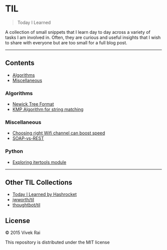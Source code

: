 # TIL

> Today I Learned

A collection of small snippets that I learn day to day across a variety of tasks
I am involved in. Often, they are curious and useful insights that I wish to
share with everyone but are too small for a full blog post.

---

## Contents
* [Algorithms](#algorithms)
* [Miscellaneous](#miscellaneous)

### Algorithms
* [Newick Tree Format](algorithms/newick-tree-format.md)
* [KMP Algorithm for string matching](algorithms/kmp-matcher.md)

### Miscellaneous 
* [Choosing right Wifi channel can boost speed](misc/choosing-wifi-channel.md)
* [SOAP-vs-REST](misc/SOAP-vs-REST.md)

### Python 

* [Exploring itertools module](python/itertools-module.md)

---

## Other TIL Collections

* [Today I Learned by Hashrocket](https://til.hashrocket.com)
* [jwworth/til](https://github.com/jwworth/til)
* [thoughtbot/til](https://github.com/thoughtbot/til)

## License

© 2015 Vivek Rai

This repository is distributed under the MIT license
